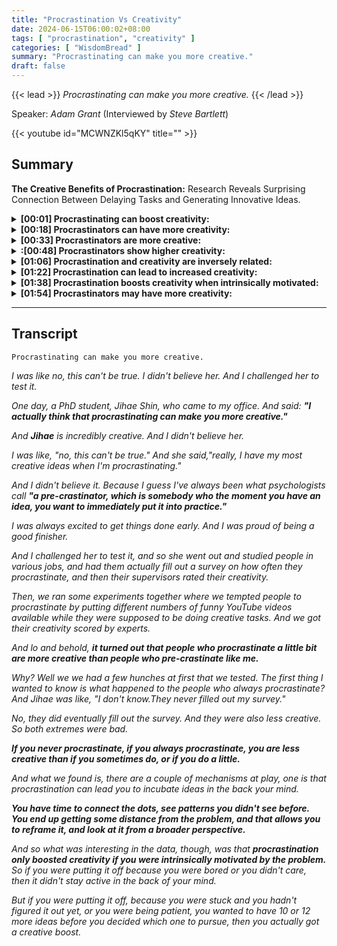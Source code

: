 ```yaml
---
title: "Procrastination Vs Creativity"
date: 2024-06-15T06:00:02+08:00
tags: [ "procrastination", "creativity" ]
categories: [ "WisdomBread" ]
summary: "Procrastinating can make you more creative."
draft: false
---
```

{{< lead >}}
*Procrastinating can make you more creative.*
{{< /lead >}}

Speaker: *Adam Grant* (Interviewed by *Steve Bartlett*)

{{< youtube id="MCWNZKl5qKY" title="" >}}

## Summary

**The Creative Benefits of Procrastination:** Research Reveals Surprising Connection Between Delaying Tasks and Generating Innovative Ideas.

<details>
<summary><b>[00:01] Procrastinating can boost creativity:</b></summary>
<small>
  <ul> - Initial disbelief challenged by PhD student's perspective. </ul>
  <ul> - Realization through encounter with creative procrastinator. </ul>
</small>
</details>

<details>
<summary><b>[00:18] Procrastinators can have more creativity:</b></summary>
<small>
  <ul> - Psychologist term 'precrastinator' refers to immediate action upon having an idea. </ul>
  <ul> - Speaker received creative ideas while procrastinating, contrary to their usual behavior. </ul>
</small>
</details>

<details>
<summary><b>[00:33] Procrastinators are more creative:</b></summary>
<small>
  <ul> - Research study involved testing people in various jobs. </ul>
  <ul> - Experiments showed correlation between procrastination and creativity. </ul>
</small>
</details>

<details>
<summary><b>:[00:48] Procrastinators show higher creativity:</b></summary>
<small>
  <ul> - Study found procrastinators scored higher creativity on tasks. </ul>
  <ul> - Procrastinating a little boosts creativity compared to not procrastinating at all. </ul>
</small>
</details>

<details>
<summary><b>[01:06] Procrastination and creativity are inversely related:</b></summary>
<small>
  <ul> - People who always procrastinated were found to be less creative. </ul>
  <ul> - Both extremes of procrastination, either never or always procrastinating, were associated with negative outcomes. </ul>
</small>
</details>

<details>
<summary><b>[01:22] Procrastination can lead to increased creativity:</b></summary>
<small>
  <ul> - Procrastination allows for idea incubation and connecting patterns. </ul>
  <ul> - It provides distance from the problem, leading to new perspectives. </ul>
</small>
</details>

<details>
<summary><b>[01:38] Procrastination boosts creativity when intrinsically motivated:</b></summary>
<small>
  <ul> - Reframing the task helps to see it from a broader perspective. </ul>
  <ul> - Procrastination only boosts creativity if intrinsically motivated. </ul>
</small>
</details>

<details>
<summary><b>[01:54] Procrastinators may have more creativity:</b></summary>
<small>
  <ul> - Procrastination can be a result of being stuck or patient. </ul>
  <ul> - Putting off a decision may lead to a creative boost. </ul>
</small>
</details>

---------------------------------

## Transcript

`Procrastinating can make you more creative.`

*I was like no, this can't be true.
I didn't believe her. 
And I challenged her to test it.*

*One day, a PhD student, Jihae Shin, who came to my office.*
*And said:* ***"I actually think that procrastinating can make you more creative."*** 

*And **Jihae** is incredibly creative. 
And I didn't believe her.*

*I was like, "no, this can't be true." 
And she said,"really, I have my most creative ideas when I'm procrastinating."*

*And I didn't believe it.*
*Because I guess I've always been what psychologists call* ***"a pre-crastinator, which is somebody who the moment you have an idea, you want to immediately put it into practice."***

*I was always excited to get things done early. 
And I was proud of being a good finisher.*

*And I challenged her to test it,
and so she went out and studied people in various jobs,
and had them actually fill out a survey on how often they procrastinate,
and then their supervisors rated their creativity.*

*Then, we ran some experiments together where we tempted people to procrastinate 
by putting different numbers of funny YouTube videos available 
while they were supposed to be doing creative tasks.
And we got their creativity scored by experts.* 

*And lo and behold,* ***it turned out that people who procrastinate a little bit are more creative
than people who pre-crastinate like me.*** 

*Why? 
Well we we had a few hunches at first that we tested. 
The first thing I wanted to know is what happened to the people who always procrastinate? 
And Jihae was like, "I don't know.They never filled out my survey."*

*No, they did eventually fill out the survey.
And they were also less creative.
So both extremes were bad.*

***If you never procrastinate, if you always procrastinate, 
you are less creative than if you sometimes do, 
or if you do a little.***

*And what we found is, 
there are a couple of mechanisms at play,
one is that procrastination can lead you to incubate ideas in the back your mind.* 

***You have time to connect the dots, see patterns you didn't see before.
You end up getting some distance from the problem, 
and that allows you to reframe it,
and look at it from a broader perspective.***

*And so what was interesting in the data, though, was that* ***procrastination only boosted creativity if you were intrinsically motivated by the problem.***
*So if you were putting it off because you were bored or you didn't care, 
then it didn't stay active in the back of your mind.*

*But if you were putting it off, 
because you were stuck and you hadn't figured it out yet, 
or you were being patient, 
you wanted to have 10 or 12 more ideas before you decided which one to pursue, 
then you actually got a creative boost.*

